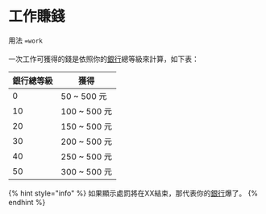 # 工作賺錢

用法 `=work`\
\
一次工作可獲得的錢是依照你的[銀行](bank.md)總等級來計算，如下表：

| 銀行總等級 | 獲得           |
| ----- | ------------ |
| 0     | 50 \~ 500 元  |
| 10    | 100 \~ 500 元 |
| 20    | 150 \~ 500 元 |
| 30    | 200 \~ 500 元 |
| 40    | 250 \~ 500 元 |
| 50    | 300 \~ 500 元 |

{% hint style="info" %}
如果顯示處罰將在XX結束，那代表你的[銀行](bank.md)爆了。
{% endhint %}
